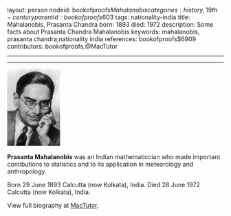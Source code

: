 layout: person
nodeid: bookofproofs$Mahalanobis
categories: history,19th-century
parentid: bookofproofs$603
tags: nationality-india
title: Mahalanobis, Prasanta Chandra
born: 1893
died: 1972
description: Some facts about Prasanta Chandra Mahalanobis
keywords: mahalanobis, prasanta chandra,nationality india
references: bookofproofs$6909
contributors: bookofproofs,@MacTutor

---


---

![Mahalanobis.jpg](https://github.com/bookofproofs/bookofproofs.github.io/blob/main/_sources/_assets/images/portraits/Mahalanobis.jpg?raw=true)

**Prasanta Mahalanobis** was an Indian mathematiccian who made important contibutions to statistics and to its application in meteorology and anthropology.

Born 29 June 1893 Calcutta (now Kolkata), India. Died 28 June 1972 Calcutta (now Kolkata), India.


View full biography at [MacTutor](https://mathshistory.st-andrews.ac.uk/Biographies/Mahalanobis/).